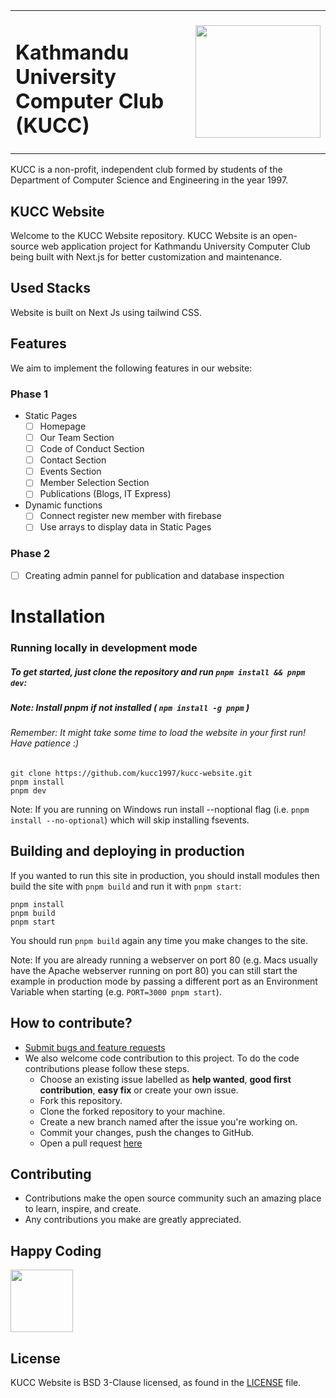 <table>
  <tr>
    <td><h1>Kathmandu University Computer Club (KUCC)</h1></td>
    <td><img src="https://kucc.ku.edu.np/kucc-logo.png" width="200px" height="180px"/></td>
  </tr>
</table>

KUCC is a non-profit, independent club formed by students of the Department of Computer Science and Engineering in the year 1997.

<h2>KUCC Website</h2>
Welcome to the KUCC Website repository. KUCC Website is an open-source web application project for Kathmandu University Computer Club being built with Next.js for better customization and maintenance.

## Used Stacks
Website is built on Next Js using tailwind CSS.

## Features
We aim to implement the following features in our website:
### Phase 1
- Static Pages 
    - [ ] Homepage
    - [ ] Our Team Section
    - [ ] Code of Conduct Section
    - [ ] Contact Section
    - [ ] Events Section
    - [ ] Member Selection Section
    - [ ] Publications (Blogs, IT Express)
   
 - Dynamic functions
    - [ ] Connect register new member with firebase
    - [ ] Use arrays to display data in Static Pages

### Phase 2
- [ ] Creating admin pannel for publication and database inspection

# Installation
### Running locally in development mode

##### To get started, just clone the repository and run `pnpm install && pnpm dev`:
##### Note: Install pnpm if not installed (  `npm install -g pnpm` )
###### Remember: It might take some time to load the website in your first run! Have patience :)

    git clone https://github.com/kucc1997/kucc-website.git
    pnpm install
    pnpm dev

Note: If you are running on Windows run install --noptional flag (i.e. `pnpm install --no-optional`) which will skip installing fsevents.

## Building and deploying in production

If you wanted to run this site in production, you should install modules then build the site with `pnpm build` and run it with `pnpm start`:

    pnpm install
    pnpm build
    pnpm start

You should run `pnpm build` again any time you make changes to the site.

Note: If you are already running a webserver on port 80 (e.g. Macs usually have the Apache webserver running on port 80) you can still start the example in production mode by passing a different port as an Environment Variable when starting (e.g. `PORT=3000 pnpm start`).

## How to contribute?

- [Submit bugs and feature requests](https://github.com/kucc1997/kucc-website/issues)
- We also welcome code contribution to this project. To do the code contributions please follow these steps.
  - Choose an existing issue labelled as **help wanted**, **good first contribution**, **easy fix** or create your own issue.
  - Fork this repository.
  - Clone the forked repository to your machine.
  - Create a new branch named after the issue you're working on.
  - Commit your changes, push the changes to GitHub.
  - Open a pull request [here](https://github.com/kucc1997/kucc-website/pulls)

## Contributing
- Contributions make the open source community such an amazing place to learn, inspire, and create.
- Any contributions you make are greatly appreciated.

<div>
    <h2>Happy Coding</h1>
    <img src="https://octodex.github.com/images/hula_loop_octodex03.gif" width="100px" height="100px"/>
</div>

## License

KUCC Website is BSD 3-Clause licensed, as found in the [LICENSE](LICENSE) file.
